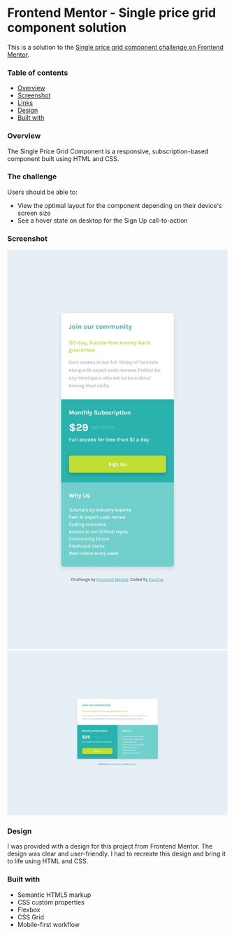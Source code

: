 # Frontend Mentor - Single price grid component solution

This is a solution to the [Single price grid component challenge on Frontend Mentor](https://www.frontendmentor.io/challenges/single-price-grid-component-5ce41129d0ff452fec5abbbc). 

### Table of contents

  - [Overview](#overview)
  - [Screenshot](#screenshot)
  - [Links](#links)
  - [Design](#design)
  - [Built with](#built-with)

### Overview

The Single Price Grid Component is a responsive, subscription-based component built using HTML and CSS.

### The challenge

Users should be able to:

- View the optimal layout for the component depending on their device's screen size
- See a hover state on desktop for the Sign Up call-to-action

### Screenshot

![](./images/single-price-grid-component-mobile.JPG)
![](./images/single-price-grid-component-desktop.JPG)


### Design 

I was provided with a design for this project from Frontend Mentor. The design was clear and user-friendly. I had to recreate this design and bring it to life using HTML and CSS.

### Built with

- Semantic HTML5 markup
- CSS custom properties
- Flexbox
- CSS Grid
- Mobile-first workflow





